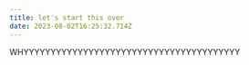 ```yaml
---
title: let's start this over
date: 2023-08-02T16:25:32.714Z
---
```

WHYYYYYYYYYYYYYYYYYYYYYYYYYYYYYYYYYYYYYYYY